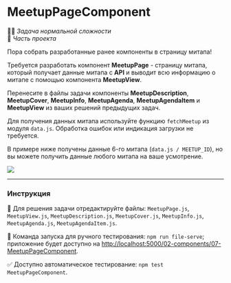# MeetupPageComponent

👷🏻 _Задача нормальной сложности_<br />
💼 _Часть проекта_

<!--start_statement-->
Пора собрать разработанные ранее компоненты в страницу митапа!

Требуется разработать компонент **MeetupPage** - страницу митапа, который получает данные митапа с **API** и выводит всю информацию о митапе с помощью компонента **MeetupView**.

Перенесите в файлы задачи компоненты **MeetupDescription**, **MeetupCover**, **MeetupInfo**, **MeetupAgenda**, **MeetupAgendaItem** и **MeetupView** из ваших решений предыдущих задач.

Для получения данных митапа используйте функцию `fetchMeetup` из модуля `data.js`. Обработка ошибок или индикация загрузки не требуется.

В примере ниже получены данные 6-го митапа (`data.js / MEETUP_ID`), но вы можете получить данные любого митапа на ваше усмотрение.

<img src="https://i.imgur.com/gZFOxnY.png" style="max-width: 100%" />
<!--end_statement-->

---

### Инструкция

📝 Для решения задачи отредактируйте файлы: `MeetupPage.js`, `MeetupView.js`, `MeetupDescription.js`, `MeetupCover.js`, `MeetupInfo.js`, `MeetupAgenda.js`, `MeetupAgendaItem.js`.

🚀 Команда запуска для ручного тестирования: `npm run file-serve`;<br>
приложение будет доступно на [http://localhost:5000/02-components/07-MeetupPageComponent](http://localhost:5000/02-components/07-MeetupPageComponent).

✅ Доступно автоматическое тестирование: `npm test MeetupPageComponent`.

